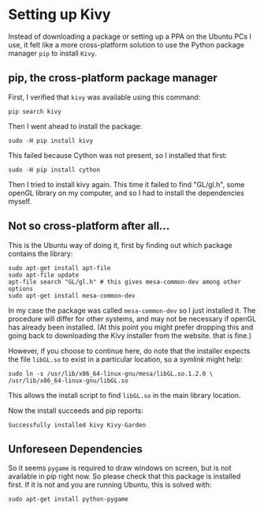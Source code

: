 # Setting up Kivy

Instead of downloading a package or setting up a PPA on the Ubuntu PCs I use, it
felt like a more cross-platform solution to use the Python package manager `pip`
to install `Kivy`.

## pip, the cross-platform package manager

First, I verified that `kivy` was available using this command:

    pip search kivy

Then I went ahead to install the package:

    sudo -H pip install kivy

This failed because Cython was not present, so I installed that first:

    sudo -H pip install cython

Then I tried to install kivy again. This time it failed to find "GL/gl.h", some
openGL library on my computer, and so I had to install the dependencies myself.

## Not so cross-platform after all...

This is the Ubuntu way of doing it, first by finding out which package contains
the library:

    sudo apt-get install apt-file
    sudo apt-file update
    apt-file search "GL/gl.h" # this gives mesa-common-dev among other options
    sudo apt-get install mesa-common-dev

In my case the package was called `mesa-common-dev` so I just installed it. The
procedure will differ for other systems, and may not be necessary if openGL has
already been installed. (At this point you might prefer dropping this and going
back to downloading the Kivy installer from the website. that is fine.)

However, if you choose to continue here, do note that the installer expects the
file `libGL.so` to exist in a particular location, so a *symlink* might help:

    sudo ln -s /usr/lib/x86_64-linux-gnu/mesa/libGL.so.1.2.0 \
    /usr/lib/x86_64-linux-gnu/libGL.so

This allows the install script to find `libGL.so` in the main library location.

Now the install succeeds and pip reports:

    Successfully installed kivy Kivy-Garden

## Unforeseen Dependencies

So it seems `pygame` is required to draw windows on screen, but is not available
in pip right now. So please check that this package is installed first. If it is
not and you are running Ubuntu, this is solved with:

    sudo apt-get install python-pygame
